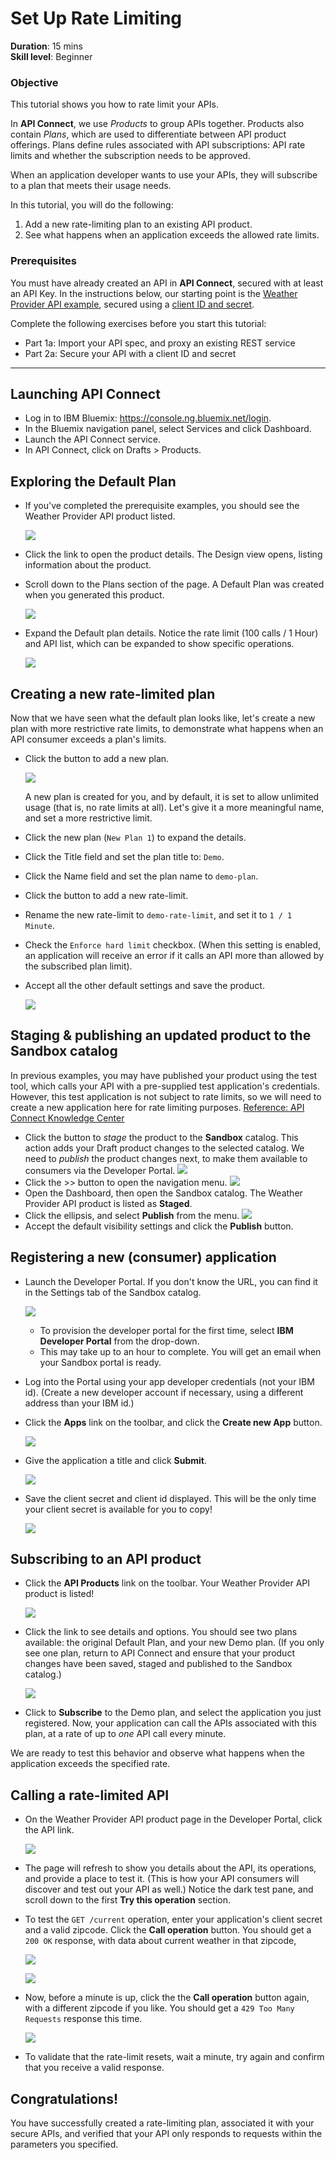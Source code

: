 # Set Up Rate Limiting
**Duration**: 15 mins  
**Skill level**: Beginner  


### Objective
This tutorial shows you how to rate limit your APIs.

In **API Connect**, we use *Products* to group APIs together. Products also contain *Plans*, which are used to differentiate between API product offerings. Plans define rules associated with API subscriptions: API rate limits and whether the subscription needs to be approved.

When an application developer wants to use your APIs, they will subscribe to a plan that meets their usage needs.

In this tutorial, you will do the following:
1. Add a new rate-limiting plan to an existing API product.
2. See what happens when an application exceeds the allowed rate limits.


### Prerequisites
You must have already created an API in **API Connect**, secured with at least an API Key. In the instructions below, our starting point is the [Weather Provider API example](https://github.com/ibm-apiconnect/getting-started/blob/master/bluemix/1a/README.md), secured using a [client ID and secret](https://github.com/ibm-apiconnect/getting-started/blob/master/bluemix/2a/README.md).

Complete the following exercises before you start this tutorial:
- Part 1a: Import your API spec, and proxy an existing REST service
- Part 2a: Secure your API with a client ID and secret


---
## Launching API Connect

* Log in to IBM Bluemix: https://console.ng.bluemix.net/login.
* In the Bluemix navigation panel, select Services and click Dashboard.
* Launch the API Connect service.
* In API Connect, click on Drafts > Products.

## Exploring the Default Plan
- If you've completed the prerequisite examples, you should see the Weather Provider API product listed. 

   ![](./images/draftproducts.png)      

- Click the link to open the product details. The Design view opens, listing information about the product.
- Scroll down to the Plans section of the page. A Default Plan was created when you generated this product. 

   ![](./images/defaultplanlist.png)    
- Expand the Default plan details. Notice the rate limit (100 calls / 1 Hour) and API list, which can be expanded to show specific operations.

   ![](./images/defaultplandetails.png) 

   
## Creating a new rate-limited plan

Now that we have seen what the default plan looks like, let's create a new plan with more restrictive rate limits, to demonstrate what happens when an API consumer exceeds a plan's limits. 
- Click the button to add a new plan.
 
   ![](./images/newplanbutton.png) 

  A new plan is created for you, and by default, it is set to allow unlimited usage (that is, no rate limits at all). Let's give it a more meaningful name, and set a more restrictive limit. 

- Click the new plan (`New Plan 1`) to expand the details.
- Click the Title field and set the plan title to: `Demo`.
- Click the Name field and set the plan name to `demo-plan`.
- Click the button to add a new rate-limit.
- Rename the new rate-limit to `demo-rate-limit`, and set it to `1 / 1 Minute`.
- Check the `Enforce hard limit` checkbox. (When this setting is enabled, an application will receive an error if it calls an API more than allowed by the subscribed plan limit).
- Accept all the other default settings and save the product.

   ![](./images/demoplan.png) 


## Staging & publishing an updated product to the Sandbox catalog

In previous examples, you may have published your product using the test tool, which calls your API with a pre-supplied test application's credentials. However, this test application is not subject to rate limits, so we will need to create a new application here for rate limiting purposes. [Reference: API Connect Knowledge Center](https://www.ibm.com/support/knowledgecenter/SSFS6T/com.ibm.apic.toolkit.doc/tapim_create_product.html)

- Click the button to *stage* the product to the **Sandbox** catalog. This action adds your Draft product changes to the selected catalog. We need to *publish* the product changes next, to make them available to consumers via the Developer Portal.
   ![](./images/stageproduct.png) 
- Click the >> button to open the navigation menu.
   ![](./images/navigate.png) 
- Open the Dashboard, then open the Sandbox catalog. The Weather Provider API product is listed as **Staged**.
- Click the ellipsis, and select **Publish** from the menu.
   ![](./images/publish.png) 
- Accept the default visibility settings and click the **Publish** button.


## Registering a new (consumer) application

- Launch the Developer Portal. If you don't know the URL, you can find it in the Settings tab of the Sandbox catalog.

   ![](./images/devportalurl.png)
    - To provision the developer portal for the first time, select **IBM Developer Portal** from the drop-down.
    - This may take up to an hour to complete. You will get an email when your Sandbox portal is ready.
- Log into the Portal using your app developer credentials (not your IBM id). (Create a new developer account if necessary, using a different address than your IBM id.)
- Click the **Apps** link on the toolbar, and click the **Create new App** button.

   ![](./images/createnewapp.png)
- Give the application a title and click **Submit**.

   ![](./images/mymobileapp.png)
- Save the client secret and client id displayed. This will be the only time your client secret is available for you to copy!

   ![](./images/clientidandsecret.png)



## Subscribing to an API product

- Click the **API Products** link on the toolbar. Your Weather Provider API product is listed! 

   ![](./images/apiproducts.png)
- Click the link to see details and options. You should see two plans available: the original Default Plan, and your new Demo plan. (If you only see one plan, return to API Connect and ensure that your product changes have been saved, staged and published to the Sandbox catalog.) 

   ![](./images/plans.png)
- Click to **Subscribe** to the Demo plan, and select the application you just registered. Now, your application can call the APIs associated with this plan, at a rate of up to *one* API call every minute. 

We are ready to test this behavior and observe what happens when the application exceeds the specified rate.

## Calling a rate-limited API

- On the Weather Provider API product page in the Developer Portal, click the API link.

   ![](./images/weatherproviderapi.png)
- The page will refresh to show you details about the API, its operations, and provide a place to test it. (This is how your API consumers will discover and test out your API as well.) Notice the dark test pane, and scroll down to the first **Try this operation** section.

- To test the `GET /current` operation, enter your application's client secret and a valid zipcode. Click the **Call operation** button. You should get a `200 OK` response, with data about current weather in that zipcode, 

   ![](./images/trythisop-1.png)

   ![](./images/response-1.png)

- Now, before a minute is up, click the the **Call operation** button again, with a different zipcode if you like. You should get a `429 Too Many Requests` response this time.

   ![](./images/response-2.png)

- To validate that the rate-limit resets, wait a minute, try again and confirm that you receive a valid response.


## Congratulations!

You have successfully created a rate-limiting plan, associated it with your secure APIs, and verified that your API only responds to requests within the parameters you specified.
